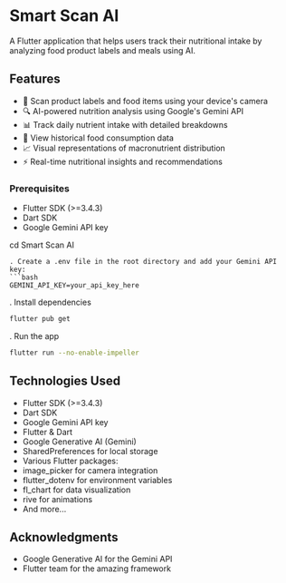 # Smart Scan AI

A Flutter application that helps users track their nutritional intake by analyzing food product labels and meals using AI.

## Features
- 📸 Scan product labels and food items using your device's camera
- 🔍 AI-powered nutrition analysis using Google's Gemini API
- 📊 Track daily nutrient intake with detailed breakdowns
- 📅 View historical food consumption data
- 📈 Visual representations of macronutrient distribution
- ⚡ Real-time nutritional insights and recommendations

### Prerequisites
- Flutter SDK (>=3.4.3)
- Dart SDK
- Google Gemini API key

cd Smart Scan AI
```
. Create a .env file in the root directory and add your Gemini API key:
```bash
GEMINI_API_KEY=your_api_key_here
```
. Install dependencies
```bash
flutter pub get
```
. Run the app
```bash
flutter run --no-enable-impeller
```

## Technologies Used
- Flutter SDK (>=3.4.3)
- Dart SDK
- Google Gemini API key
- Flutter & Dart
- Google Generative AI (Gemini)
- SharedPreferences for local storage
- Various Flutter packages:
-   image_picker for camera integration
-   flutter_dotenv for environment variables
-   fl_chart for data visualization
-   rive for animations
-   And more...

## Acknowledgments
- Google Generative AI for the Gemini API
- Flutter team for the amazing framework

